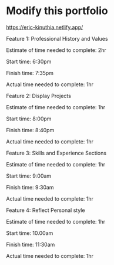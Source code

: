 # Modify this portfolio

https://eric-kinuthia.netlify.app/

Feature 1: Professional History and Values

Estimate of time needed to complete: 2hr

Start time: 6:30pm

Finish time: 7:35pm

Actual time needed to complete: 1hr

Feature 2: Display Projects

Estimate of time needed to complete: 1hr

Start time: 8:00pm

Finish time: 8:40pm

Actual time needed to complete: 1hr

Feature 3: Skills and Experience Sections

Estimate of time needed to complete: 1hr

Start time: 9:00am

Finish time: 9:30am

Actual time needed to complete: 1hr

Feature 4: Reflect Personal style

Estimate of time needed to complete: 1hr

Start time: 10.00am

Finish time: 11:30am

Actual time needed to complete: 1hr

